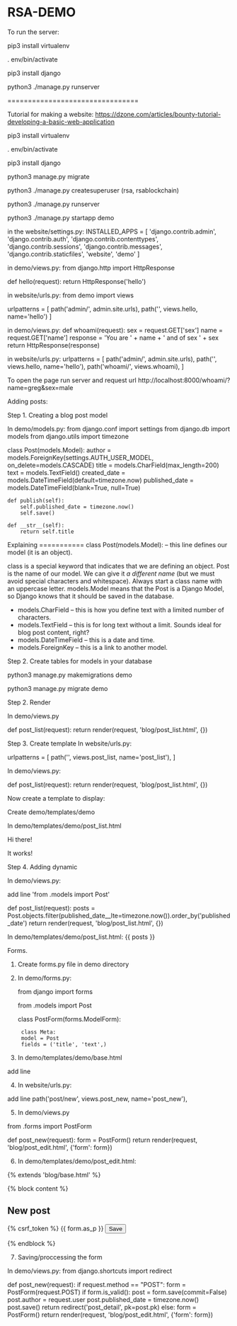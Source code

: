 # RSA-DEMO

To run the server:

pip3 install virtualenv

. env/bin/activate

pip3 install django

python3 ./manage.py runserver

================================

Tutorial for making a website: https://dzone.com/articles/bounty-tutorial-developing-a-basic-web-application



pip3 install virtualenv

. env/bin/activate

pip3 install django

python3 manage.py migrate


python3 ./manage.py createsuperuser
(rsa, rsablockchain)

python3 ./manage.py runserver

python3 ./manage.py startapp demo


in the website/settings.py:
INSTALLED_APPS = [
    'django.contrib.admin',
    'django.contrib.auth',
    'django.contrib.contenttypes',
    'django.contrib.sessions',
    'django.contrib.messages',
    'django.contrib.staticfiles',
    'website',
    'demo'
]

in demo/views.py:
from django.http import HttpResponse

def hello(request):
	return HttpResponse('hello')
  
in website/urls.py:
from demo import views

urlpatterns = [
    path('admin/', admin.site.urls),
    path('', views.hello, name='hello')
]

in demo/views.py:
def whoami(request):
	sex = request.GET['sex']
	name = request.GET['name']
	response = 'You are ' + name + ' and of sex ' + sex
	return HttpResponse(response)
	
in website/urls.py:
urlpatterns = [
    path('admin/', admin.site.urls),
    path('', views.hello, name='hello'),
    path('whoami/', views.whoami),
]

To open the page run server and request url http://localhost:8000/whoami/?name=greg&sex=male


Adding posts:

Step 1. Creating a blog post model

In demo/models.py:
from django.conf import settings
from django.db import models
from django.utils import timezone


class Post(models.Model):
    author = models.ForeignKey(settings.AUTH_USER_MODEL, on_delete=models.CASCADE)
    title = models.CharField(max_length=200)
    text = models.TextField()
    created_date = models.DateTimeField(default=timezone.now)
    published_date = models.DateTimeField(blank=True, null=True)

    def publish(self):
        self.published_date = timezone.now()
        self.save()

    def __str__(self):
        return self.title
	
Explaining ===========
class Post(models.Model): – this line defines our model (it is an object).

class is a special keyword that indicates that we are defining an object.
Post is the name of our model. We can give it *a different name* (but we must avoid special characters and whitespace). Always start a class name with an uppercase letter.
models.Model means that the Post is a Django Model, so Django knows that it should be saved in the database.

- models.CharField – this is how you define text with a limited number of characters.
- models.TextField – this is for long text without a limit. Sounds ideal for blog post content, right?
- models.DateTimeField – this is a date and time.
- models.ForeignKey – this is a link to another model.

Step 2. Create tables for models in your database

python3 manage.py makemigrations demo

python3 manage.py migrate demo

Step 2. Render

In demo/views.py

def post_list(request):
    return render(request, 'blog/post_list.html', {})
    
Step 3. Create template
In website/urls.py:

urlpatterns = [
    path('', views.post_list, name='post_list'),
]

In demo/views.py:

def post_list(request):
    return render(request, 'blog/post_list.html', {})

Now create a template to display:

Create demo/templates/demo

In demo/templates/demo/post_list.html

<html>
<body>
    <p>Hi there!</p>
    <p>It works!</p>
</body>
</html>

Step 4. Adding dynamic

In demo/views.py:

add line 'from .models import Post'

def post_list(request):
    posts = Post.objects.filter(published_date__lte=timezone.now()).order_by('published_date')
    return render(request, 'blog/post_list.html', {})
    
In demo/templates/demo/post_list.html:
{{ posts }}

Forms.

1. Create forms.py file in demo directory

2. In demo/forms.py:

	from django import forms

	from .models import Post

	class PostForm(forms.ModelForm):

	    class Meta:
		model = Post
		fields = ('title', 'text',)
		
3. In demo/templates/demo/base.html

add line <a href="{% url 'post_new' %}" class="top-menu"><span class="glyphicon glyphicon-plus"></span></a>

4. In website/urls.py:

add line path('post/new', views.post_new, name='post_new'),

5. In demo/views.py

from .forms import PostForm

def post_new(request):
    form = PostForm()
    return render(request, 'blog/post_edit.html', {'form': form})
    
6. In demo/templates/demo/post_edit.html:

{% extends 'blog/base.html' %}

{% block content %}
    <h2>New post</h2>
    <form method="POST" class="post-form">{% csrf_token %}
        {{ form.as_p }}
        <button type="submit" class="save btn btn-default">Save</button>
    </form>
{% endblock %}

7. Saving/proccessing the form

In demo/views.py:
from django.shortcuts import redirect

def post_new(request):
    if request.method == "POST":
        form = PostForm(request.POST)
        if form.is_valid():
            post = form.save(commit=False)
            post.author = request.user
            post.published_date = timezone.now()
            post.save()
            return redirect('post_detail', pk=post.pk)
    else:
        form = PostForm()
    return render(request, 'blog/post_edit.html', {'form': form})
